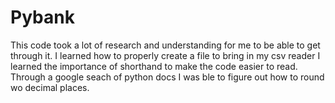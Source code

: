 # **Pybank**
This code took a lot of research and understanding for me to be able to get through it. I learned how to properly create a file to bring in my csv reader
I learned the importance of shorthand to make the code easier to read. Through a google seach of python docs I was ble to figure out how to round wo decimal places.
